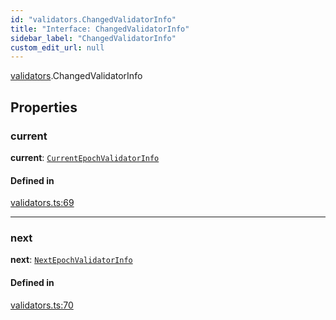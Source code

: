 ```yaml
---
id: "validators.ChangedValidatorInfo"
title: "Interface: ChangedValidatorInfo"
sidebar_label: "ChangedValidatorInfo"
custom_edit_url: null
---
```


[validators](../modules/validators.md).ChangedValidatorInfo

## Properties

### current

 **current**: [`CurrentEpochValidatorInfo`](providers_provider.CurrentEpochValidatorInfo.md)

#### Defined in

[validators.ts:69](https://github.com/maxhr/near--near-api-js/blob/81563440/packages/near-api-js/src/validators.ts#L69)

___

### next

 **next**: [`NextEpochValidatorInfo`](providers_provider.NextEpochValidatorInfo.md)

#### Defined in

[validators.ts:70](https://github.com/maxhr/near--near-api-js/blob/81563440/packages/near-api-js/src/validators.ts#L70)
